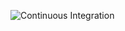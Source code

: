 ![Continuous Integration](https://github.com/aharicxi/python-ms/actions/workflows/python-package.yml/badge.svg)
